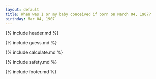 ```yaml
---
layout: default
title: When was I or my baby conceived if born on March 04, 1907?
birthday: Mar 04, 1907
---
```


{% include header.md %}

{% include guess.md %}

{% include calculate.md %}

{% include safety.md %}

{% include footer.md %}



